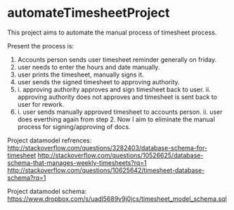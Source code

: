 automateTimesheetProject
========================
This project aims to automate the manual process of timesheet process.

Present the process is:
1. Accounts person sends user timesheet reminder generally on friday.
2. user needs to enter the hours and date manually.
3. user prints the timesheet, manually signs it.
4. user sends the signed timesheet to approving authority.
5. i.  approving authority approves and sign timesheet back to user.
   ii. approving authority does not approves and timesheet is sent back to user for rework.
6. i.  user sends manually approved timesheet to accounts person.
   ii. user does everthing again from step 2.
Now I aim to eliminate the manual process for signing/approving of docs.

Project datamodel refrences:
http://stackoverflow.com/questions/3282403/database-schema-for-timesheet
http://stackoverflow.com/questions/10526625/database-schema-that-manages-weekly-timesheets?rq=1
http://stackoverflow.com/questions/10625642/timesheet-database-schema?rq=1

Project datamodel schema:
https://www.dropbox.com/s/uadl5689v9j0jcs/timesheet_model_schema.sql
